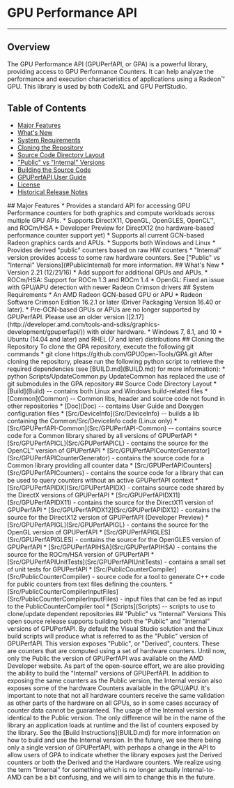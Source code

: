 # GPU Performance API
---

## Overview
The GPU Performance API (GPUPerfAPI, or GPA) is a powerful library, providing access to GPU Performance Counters.
It can help analyze the performance and execution characteristics of applications using a Radeon™ GPU. This library
is used by both CodeXL and GPU PerfStudio.

## Table of Contents
* [Major Features](#Major)
* [What's New](#WhatsNew)
* [System Requirements](#System)
* [Cloning the Repository](#Cloning)
* [Source Code Directory Layout](#Source)
* ["Public" vs "Internal" Versions](#PublicInternal)
* [Building the Source Code](BUILD.md)
* [GPUPerfAPI User Guide](Doc/GPUPerfAPI-UserGuide.pdf)
* [License](LICENSE)
* [Historical Release Notes](ReleaseNotes.md)

<A NAME="Major">
## Major Features
* Provides a standard API for accessing GPU Performance counters for both graphics and compute workloads across multiple GPU APIs.
* Supports DirectX11, OpenGL, OpenGLES, OpenCL™, and ROCm/HSA
* Developer Preview for DirectX12 (no hardware-based performance counter support yet)
* Supports all current GCN-based Radeon graphics cards and APUs.
* Supports both Windows and Linux
* Provides derived "public" counters based on raw HW counters
* "Internal" version provides access to some raw hardware counters. See ["Public" vs "Internal" Versions](#PublicInternal) for more information.

<A NAME="WhatsNew">
## What's New
* Version 2.21 (12/21/16)
  * Add support for additional GPUs and APUs.
  * ROCm/HSA: Support for ROCm 1.3 and ROCm 1.4
  * OpenGL: Fixed an issue with GPU/APU detection with newer Radeon Crimson drivers

<A NAME="System">
## System Requirements
* An AMD Radeon GCN-based GPU or APU
* Radeon Software Crimson Edition 16.2.1 or later (Driver Packaging Version 16.40 or later).
* Pre-GCN-based GPUs or APUs are no longer supported by GPUPerfAPI. Please use an older version ([2.17](http://developer.amd.com/tools-and-sdks/graphics-development/gpuperfapi/)) with older hardware.
* Windows 7, 8.1, and 10
* Ubuntu (14.04 and later) and RHEL (7 and later) distributions

<A NAME="Cloning">
## Cloning the Repository
To clone the GPA repository, execute the following git commands
 * git clone https://github.com/GPUOpen-Tools/GPA.git
After cloning the repository, please run the following python script to retrieve the required dependencies (see [BUILD.md](BUILD.md) for more information):
 * python Scripts/UpdateCommon.py
UpdateCommon has replaced the use of git submodules in the GPA repository

<A NAME="Source">
## Source Code Directory Layout
* [Build](Build) -- contains both Linux and Windows build-related files
* [Common](Common) -- Common libs, header and source code not found in other repositories
* [Doc](Doc) -- contains User Guide and Doxygen configuration files
* [Src/DeviceInfo](Src/DeviceInfo) -- builds a lib containing the Common/Src/DeviceInfo code (Linux only)
* [Src/GPUPerfAPI-Common](Src/GPUPerfAPI-Common) -- contains source code for a Common library shared by all versions of GPUPerfAPI
* [Src/GPUPerfAPICL](Src/GPUPerfAPICL) - contains the source for the OpenCL™ version of GPUPerfAPI
* [Src/GPUPerfAPICounterGenerator](Src/GPUPerfAPICounterGenerator) - contains the source code for a Common library providing all counter data
* [Src/GPUPerfAPICounters](Src/GPUPerfAPICounters) - contains the source code for a library that can be used to query counters without an active GPUPerfAPI context
* [Src/GPUPerfAPIDX](Src/GPUPerfAPIDX) - contains source code shared by the DirectX versions of GPUPerfAPI
* [Src/GPUPerfAPIDX11](Src/GPUPerfAPIDX11) - contains the source for the DirectX11 version of GPUPerfAPI
* [Src/GPUPerfAPIDX12](Src/GPUPerfAPIDX12) - contains the source for the DirectX12 version of GPUPerfAPI (Developer Preview)
* [Src/GPUPerfAPIGL](Src/GPUPerfAPIGL) - contains the source for the OpenGL version of GPUPerfAPI
* [Src/GPUPerfAPIGLES](Src/GPUPerfAPIGLES) - contains the source for the OpenGLES version of GPUPerfAPI
* [Src/GPUPerfAPIHSA](Src/GPUPerfAPIHSA) - contains the source for the ROCm/HSA version of GPUPerfAPI
* [Src/GPUPerfAPIUnitTests](Src/GPUPerfAPIUnitTests) - contains a small set of unit tests for GPUPerfAPI
* [Src/PublicCounterCompiler](Src/PublicCounterCompiler) - source code for a tool to generate C++ code for public counters from text files defining the counters.
* [Src/PublicCounterCompilerInputFiles](Src/PublicCounterCompilerInputFiles) - input files that can be fed as input to the PublicCounterCompiler tool
* [Scripts](Scripts) -- scripts to use to clone/update dependent repositories

<A NAME="PublicInternal">
## "Public" vs "Internal" Versions
This open source release supports building both the "Public" and "Internal" versions of GPUPerfAPI. By default the Visual Studio solution and the Linux build scripts
will produce what is referred to as the "Public" version of GPUPerfAPI. This version exposes "Public", or "Derived", counters. These are counters that are computed
using a set of hardware counters. Until now, only the Public the version of GPUPerfAPI was available on the AMD Developer website. As part of the open-source effort,
we are also providing the ability to build the "Internal" versions of GPUPerfAPI. In addition to exposing the same counters as the Public version, the Internal version
also exposes some of the hardware Counters available in the GPU/APU. It's important to note that not all hardware counters receive the same validation as other parts of
the hardware on all GPUs, so in some cases accuracy of counter data cannot be guaranteed.  The usage of the Internal version is identical to the Public version. The only
difference will be in the name of the library an application loads at runtime and the list of counters exposed by the library. See the [Build Instructions](BUILD.md) for
more information on how to build and use the Internal version. In the future, we see there being only a single version of GPUPerfAPI, with perhaps a change in the API to
allow users of GPA to indicate whether the library exposes just the Derived counters or both the Derived and the Hardware counters.  We realize using the term "Internal"
for something which is no longer actually Internal-to-AMD can be a bit confusing, and we will aim to change this in the future.
